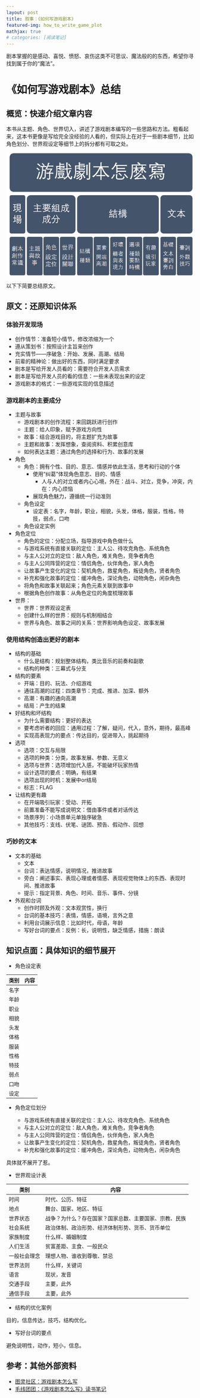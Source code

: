 ```yaml
---
layout: post
title: 叙事：《如何写游戏剧本》
featured-img: how_to_write_game_plot
mathjax: true
# categories: [阅读笔记]
---
```


剧本掌握的是感动、喜悦、愤怒、哀伤这类不可思议、魔法般的的东西，希望你寻找到属于你的“魔法”。

<!--more-->

# 《如何写游戏剧本》总结


## 概览：快速介绍文章内容

本书从主题、角色、世界切入，讲述了游戏剧本编写的一些思路和方法。粗看起来，这本书更像是写给完全没经验的人看的，但实际上在对于一些剧本细节，比如角色划分、世界观设定等细节上的拆分都有可取之处。


![](/assets/img/books/how_to_write_game_plot/plot.png)


以下下简要总结原文。


## 原文：还原知识体系


### 体验开发现场

+ 创作情节：准备短小情节，修改浓缩为一个
+ 遵从策划书：按照设计主旨来创作
+ 充实情节——序破急：开始、发展、高潮、结局
+ 前辈的精神论：做出好的东西，同时满足要求
+ 剧本是写给开发人员看的：需要符合开发人员需求
+ 剧本是写给开发人员的看的信息：一些未表现出来的设定
+ 游戏剧本的格式：一些游戏实现的信息描述


### 游戏剧本的主要成分

+ 主题与故事
  + 游戏剧本的创作流程：来回跳跃进行创作
  + 主题：给人印象，赋予游戏方向性
  + 故事：结合游戏目的，将主题扩充为故事
  + 主题和故事：发挥想象，查阅资料、积累创意库
  + 如何表达主题：通过角色的选择和行为、故事的发展
+ 角色
  + 角色：拥有个性、目的、意志、情感并依此生活，思考和行动的个体
    + 使用“纠葛”体现角色意志、目的、情感
      + 人与人的对立或者内心心境，外在：战斗、对立，竞争，冲突，内在：内心烦恼
    + 展现角色魅力，遵循统一行动准则
  + 角色设定
    + 设定表：名字，年龄，职业，相貌，头发，体格，服装，性格，特技，弱点，口吻
  + 角色设定实例
+ 角色定位
  + 角色的定位：分配立场，指导游戏中角色做什么
  + 与游戏系统有直接关联的定位：主人公、待攻克角色、系统角色
  + 与主人公对立的定位：敌人角色，难关角色，竞争者角色
  + 与主人公同阵营的定位：情侣角色，伙伴角色，家人角色
  + 让故事产生变化的定位：契机角色，救星角色，叛徒角色，贤者角色
  + 补充和强化故事的定位：缓冲角色，深论角色，动物角色，闲杂角色
  + 将角色和故事关联起来；角色元素关联到故事中
  + 根据角色创作故事：从角色定位的角度梳理故事
+ 世界：
  + 世界：世界观设定表
  + 创建什么样的世界：规则与机制相结合
  + 世界与角色、故事之间的关系：世界影响角色设定、故事发展


### 使用结构创造出更好的剧本

+ 结构的基础
  + 什么是结构：规划整体结构，类比音乐的前奏和副歌
  + 结构的种类：三幕式与分支
+ 结构的要素
  + 开端：目的、玩法、介绍游戏
  + 通往高潮的过程：四类章节：完成、推进、加深、额外
  + 高潮：有趣的通向高潮
  + 结局：产生的结果
+ 好结构和坏结构
  + 为什么需要结构：更好的表达
  + 要考虑听者的回应：通用过程：了解，疑问，代入，意外，期待，最高峰
  + 实现高表现力的要点：传达目的，促进带入，挑起期待
+ 选项
  + 选项：交互与局限
  + 选项的种类：分类，故事发展、参数、无意义
  + 选项与世界：选项增加代入感，不能破坏玩家热情
  + 设计选项的要点：明确，有结果
  + 选项出现的时机：发展中or结局
  + 标志：FLAG
+ 让结构更有趣
  + 在开端吸引玩家：受动、开拓
  + 前置准备不能写成说明文：借由事件或者对话传达
  + 场景序列：小场景单元单独序破急
  + 其他技巧：支线、伏笔、谜团、预告、假动作、回想


### 巧妙的文本

+ 文本的基础
  + 文本
  + 台词：表达情感，说明情况，推进故事
  + 旁白：阐述事实、表现心理或者情感、表现视觉物体上的东西、表现时间、推进故事
  + 提示：指定背景、角色、时间、音乐、事件、分镜
+ 外观和台词
  + 创作时顾及外观：文本观赏性，换行
  + 台词的基本技巧：表情，情感，语境，言外之意
  + 利用台词展示信息：比如时代，母语，年龄
  + 写好台词的要点：反例：长，说明性，缺乏情感，措施：朗读


## 知识点面：具体知识的细节展开

+ 角色设定表


|类别|内容|
|--|--|
|名字||
|年龄||
|职业||
|相貌||
|头发||
|体格||
|服装||
|性格||
|特技||
|弱点||
|口吻||
|设定||


+ 角色定位划分

  + 与游戏系统有直接关联的定位：主人公、待攻克角色、系统角色
  + 与主人公对立的定位：敌人角色，难关角色，竞争者角色
  + 与主人公同阵营的定位：情侣角色，伙伴角色，家人角色
  + 让故事产生变化的定位：契机角色，救星角色，叛徒角色，贤者角色
  + 补充和强化故事的定位：缓冲角色，深论角色，动物角色，闲杂角色

具体就不展开了惹。

+ 世界观设计表

|类别|内容|
|--|--|
|时间|时代、公历、特征|
|地点|舞台、国家、地区、特征|
|世界状态|战争？为什么？存在国家？国家总数、主要国家、宗教、民族|
|社会系统|政治体制、政治形势、经济体制形势、货币、货币单位|
|家族制度|什么样、婚姻制度|
|人们生活|贫富差距、主食、一般民众|
|一般社会理念|理想人物、谁收到尊敬、禁忌|
|世界法则|什么样，关键词|
|语言|现状，发音|
|交通手段|主要，此外|
|通信手段|主要，此外|


+ 结构的优化案例

目的，信息传达，技巧，结构优化。

+ 写好台词的要点

避免说明性，动作，短小，信息。


## 参考：其他外部资料

+ [图灵社区：游戏剧本怎么写](https://www.ituring.com.cn/book/2400)
+ [毛线团团：《游戏剧本怎么写》读书笔记](https://mubu.com/doc/nv-qZ8RFg0)
